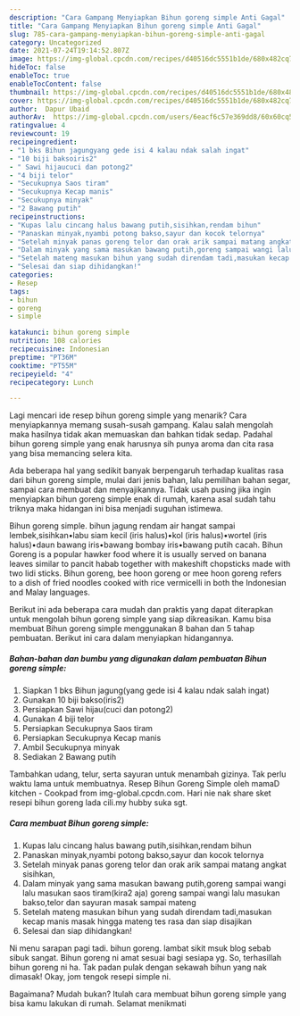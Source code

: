 ```yaml
---
description: "Cara Gampang Menyiapkan Bihun goreng simple Anti Gagal"
title: "Cara Gampang Menyiapkan Bihun goreng simple Anti Gagal"
slug: 785-cara-gampang-menyiapkan-bihun-goreng-simple-anti-gagal
category: Uncategorized
date: 2021-07-24T19:14:52.807Z
image: https://img-global.cpcdn.com/recipes/d40516dc5551b1de/680x482cq70/bihun-goreng-simple-foto-resep-utama.jpg
hideToc: false
enableToc: true
enableTocContent: false
thumbnail: https://img-global.cpcdn.com/recipes/d40516dc5551b1de/680x482cq70/bihun-goreng-simple-foto-resep-utama.jpg
cover: https://img-global.cpcdn.com/recipes/d40516dc5551b1de/680x482cq70/bihun-goreng-simple-foto-resep-utama.jpg
author:  Dapur Ubaid
authorAv:  https://img-global.cpcdn.com/users/6eacf6c57e369dd8/60x60cq50/avatar.jpg
ratingvalue: 4
reviewcount: 19
recipeingredient:
- "1 bks Bihun jagungyang gede isi 4 kalau ndak salah ingat"
- "10 biji baksoiris2"
- " Sawi hijaucuci dan potong2"
- "4 biji telor"
- "Secukupnya Saos tiram"
- "Secukupnya Kecap manis"
- "Secukupnya minyak"
- "2 Bawang putih"
recipeinstructions:
- "Kupas lalu cincang halus bawang putih,sisihkan,rendam bihun"
- "Panaskan minyak,nyambi potong bakso,sayur dan kocok telornya"
- "Setelah minyak panas goreng telor dan orak arik sampai matang angkat sisihkan,"
- "Dalam minyak yang sama masukan bawang putih,goreng sampai wangi lalu masukan saos tiram(kira2 aja) goreng sampai wangi lalu masukan bakso,telor dan sayuran masak sampai mateng"
- "Setelah mateng masukan bihun yang sudah direndam tadi,masukan kecap manis masak hingga mateng tes rasa dan siap disajikan"
- "Selesai dan siap dihidangkan!"
categories:
- Resep
tags:
- bihun
- goreng
- simple

katakunci: bihun goreng simple 
nutrition: 108 calories
recipecuisine: Indonesian
preptime: "PT36M"
cooktime: "PT55M"
recipeyield: "4"
recipecategory: Lunch

---
```



Lagi mencari ide resep bihun goreng simple yang menarik? Cara menyiapkannya memang susah-susah gampang. Kalau salah mengolah maka hasilnya tidak akan memuaskan dan bahkan tidak sedap. Padahal bihun goreng simple yang enak harusnya sih punya aroma dan cita rasa yang bisa memancing selera kita.


Ada beberapa hal yang sedikit banyak berpengaruh terhadap kualitas rasa dari bihun goreng simple, mulai dari jenis bahan, lalu pemilihan bahan segar, sampai cara membuat dan menyajikannya. Tidak usah pusing jika ingin menyiapkan bihun goreng simple enak di rumah, karena asal sudah tahu triknya maka hidangan ini bisa menjadi suguhan istimewa.

Bihun goreng simple. bihun jagung rendam air hangat sampai lembek,sisihkan•labu siam kecil (iris halus)•kol (iris halus)•wortel (iris halus)•daun bawang iris•bawang bombay iris•bawang putih cacah. Bihun Goreng is a popular hawker food where it is usually served on banana leaves similar to pancit habab together with makeshift chopsticks made with two lidi sticks. Bihun goreng, bee hoon goreng or mee hoon goreng refers to a dish of fried noodles cooked with rice vermicelli in both the Indonesian and Malay languages.


Berikut ini ada beberapa cara mudah dan praktis yang dapat diterapkan untuk mengolah bihun goreng simple yang siap dikreasikan. Kamu bisa membuat Bihun goreng simple menggunakan 8 bahan dan 5 tahap pembuatan. Berikut ini cara dalam menyiapkan hidangannya.

<!--inarticleads1-->

##### Bahan-bahan dan bumbu yang digunakan dalam pembuatan Bihun goreng simple:

1. Siapkan 1 bks Bihun jagung(yang gede isi 4 kalau ndak salah ingat)
1. Gunakan 10 biji bakso(iris2)
1. Persiapkan  Sawi hijau(cuci dan potong2)
1. Gunakan 4 biji telor
1. Persiapkan Secukupnya Saos tiram
1. Persiapkan Secukupnya Kecap manis
1. Ambil Secukupnya minyak
1. Sediakan 2 Bawang putih


Tambahkan udang, telur, serta sayuran untuk menambah gizinya. Tak perlu waktu lama untuk membuatnya. Resep Bihun Goreng Simple oleh mamaD kitchen - Cookpad from img-global.cpcdn.com. Hari nie nak share sket resepi bihun goreng lada cili.my hubby suka sgt. 

<!--inarticleads2-->

##### Cara membuat Bihun goreng simple:

1. Kupas lalu cincang halus bawang putih,sisihkan,rendam bihun
1. Panaskan minyak,nyambi potong bakso,sayur dan kocok telornya
1. Setelah minyak panas goreng telor dan orak arik sampai matang angkat sisihkan,
1. Dalam minyak yang sama masukan bawang putih,goreng sampai wangi lalu masukan saos tiram(kira2 aja) goreng sampai wangi lalu masukan bakso,telor dan sayuran masak sampai mateng
1. Setelah mateng masukan bihun yang sudah direndam tadi,masukan kecap manis masak hingga mateng tes rasa dan siap disajikan
1. Selesai dan siap dihidangkan!

Ni menu sarapan pagi tadi. bihun goreng. lambat sikit msuk blog sebab sibuk sangat. Bihun goreng ni amat sesuai bagi sesiapa yg. So, terhasillah bihun goreng ni ha. Tak padan pulak dengan sekawah bihun yang nak dimasak! Okay, jom tengok resepi simple ni. 

Bagaimana? Mudah bukan? Itulah cara membuat bihun goreng simple yang bisa kamu lakukan di rumah. Selamat menikmati
